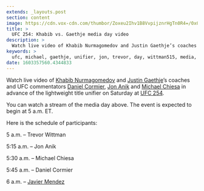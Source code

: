 ```yaml
--- 
extends: _layouts.post 
section: content 
image: https://cdn.vox-cdn.com/thumbor/Zoxeu2Ihv1B8VvpijznrHgTn0R4=/0x0:1280x670/fit-in/1200x630/cdn.vox-cdn.com/uploads/chorus_asset/file/21978389/maxresdefault__1_.jpg 
title: > 
  UFC 254: Khabib vs. Gaethje media day video 
description: > 
  Watch live video of Khabib Nurmagomedov and Justin Gaethje’s coaches and UFC commentators Daniel Cormier, Jon Anik and Michael Chiesa in advance of the lightweight title unifier on Saturday at UFC 254.You can watch a stream of the media day above.The event is expected to begin at 5 a.m.Here is the schedule of participants:5 a.m. – Trevor Wittman5:15 a.m. – Jon Anik5:30 a.m. – Michael Chiesa5:45 a.m. – Daniel Cormier6 a.m. – Javier Mendez 
keywords: > 
  ufc, michael, gaethje, unifier, jon, trevor, day, wittman515, media, vs, watch, khabib, video, 254, daniel, title 
date: 1603357560.4344833 
--- 
```

<div><p id="EHdDbM">Watch live video of <a href="https://www.mmafighting.com/fighter/1480/khabib-nurmagomedov">Khabib Nurmagomedov</a> and <a href="https://www.mmafighting.com/fighter/1526/justin-gaethje">Justin Gaethje</a>&#8217;s coaches and UFC commentators <a href="https://www.mmafighting.com/fighter/373/daniel-cormier">Daniel Cormier</a>, <a href="https://www.mmafighting.com/fighter/2258/jon-anik">Jon Anik</a> and <a href="https://www.mmafighting.com/fighter/1643/michael-chiesa">Michael Chiesa</a> in advance of the lightweight title unifier on Saturday at <a href="https://www.mmafighting.com/fight-card/1140/ufc-254">UFC 254</a>. </p>
<p id="0oa93U">You can watch a stream of the media day above. The event is expected to begin at 5 a.m. ET.</p>
<p id="4DAyVu">Here is the schedule of participants:</p>
<p id="8aC0dF">5 a.m. &#8211; Trevor Wittman</p>
<p id="4Z9Y5b">5:15 a.m. &#8211; Jon Anik</p>
<p id="r7hKJZ">5:30 a.m. &#8211; Michael Chiesa</p>
<p id="CqdA7r">5:45 a.m. &#8211; Daniel Cormier</p>
<p id="sLgFSq">6 a.m. &#8211; <a href="https://www.mmafighting.com/fighter/2260/javier-mendez">Javier Mendez</a> </p>
  
</div>